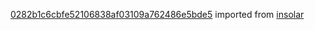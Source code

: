 [0282b1c6cbfe52106838af03109a762486e5bde5](https://github.com/insolar/insolar/commit/0282b1c6cbfe52106838af03109a762486e5bde5) imported from [insolar](https://github.com/insolar/insolar)
